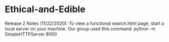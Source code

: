# Ethical-and-Edible
Release 2 Notes (11/22/2020):
To view a functional search.html page, start a local server on your machine. Our group used this command:
python -m SimpleHTTPServer 8000